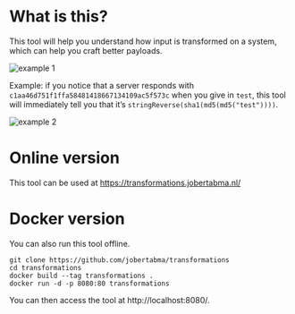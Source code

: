 # What is this?

This tool will help you understand how input is transformed on a system, which can help you craft better payloads.

![example 1](https://pbs.twimg.com/media/EXI1zgtU4AA-p5h?format=jpg&name=4096x4096)

Example: if you notice that a server responds with `c1aa46d751f1ffa58481418667134109ac5f573c` when you give in `test`, this tool will immediately tell you that it’s `stringReverse(sha1(md5(md5("test"))))`.

![example 2](https://pbs.twimg.com/media/EXI10SuVcAAwqOp?format=jpg&name=4096x4096)

# Online version

This tool can be used at https://transformations.jobertabma.nl/

# Docker version

You can also run this tool offline.

```
git clone https://github.com/jobertabma/transformations
cd transformations
docker build --tag transformations .
docker run -d -p 8080:80 transformations
```

You can then access the tool at http://localhost:8080/.
